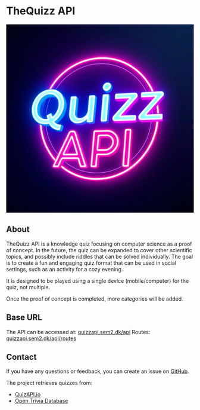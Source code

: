 # TheQuizz API
![Quiz API Logo](images/logo.jpg)

## About
TheQuizz API is a knowledge quiz focusing on computer science as a proof of concept. In the future, the quiz can be expanded to cover other scientific topics, and possibly include riddles that can be solved individually. The goal is to create a fun and engaging quiz format that can be used in social settings, such as an activity for a cozy evening.

It is designed to be played using a single device (mobile/computer) for the quiz, not multiple.

Once the proof of concept is completed, more categories will be added.

## Base URL
The API can be accessed at: [quizzapi.sem2.dk/api](http://quizzapi.sem2.dk/api)
Routes: [quizzapi.sem2.dk/api/routes](http://quizzapi.sem2.dk/api/routes)


## Contact
If you have any questions or feedback, you can create an issue on [GitHub](https://github.com/mrPrimeBeef/TheQuizzAPI/issues).

The project retrieves quizzes from:

- [QuizAPI.io](https://quizapi.io/categories)
- [Open Trivia Database](https://opentdb.com/api_config.php)

